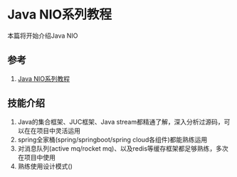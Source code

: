 # Java NIO系列教程

本篇将开始介绍Java NIO


## 参考
1. [Java NIO系列教程](http://ifeve.com/overview/)


## 技能介绍

1. Java的集合框架、JUC框架、Java stream都精通了解，深入分析过源码，可以在在项目中灵活运用
3. spring全家桶(spring/springboot/spring cloud各组件)都能熟练运用
4. 对消息队列(active mq/rocket mq)、以及redis等缓存框架都足够熟练，多次在项目中使用
5. 熟练使用设计模式()